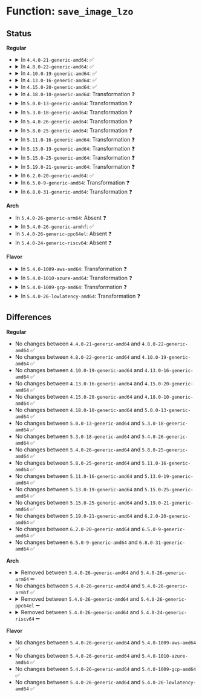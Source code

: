 # Function: <code>save_image_lzo</code>

## Status
<b>Regular</b>
<ul>
<li>
<details>
<summary>In <code>4.4.0-21-generic-amd64</code>: ✅</summary>

```c
int save_image_lzo(struct swap_map_handle * handle, struct snapshot_handle * snapshot, unsigned int nr_to_write)
```

```json
{
  "name": "save_image_lzo",
  "collision_type": "Unique Static",
  "inline_type": "No",
  "funcs": [
    {
      "addr": 18446744071579714400,
      "name": "save_image_lzo",
      "external": false,
      "loc": "kernel/power/swap.c:649",
      "file": "kernel/power/swap.c",
      "inline": "seen, unknown",
      "caller_inline": [],
      "caller_func": [
        "kernel/power/swap.c:swsusp_write"
      ]
    }
  ],
  "symbols": [
    {
      "addr": 18446744071579714400,
      "name": "save_image_lzo",
      "section": ".text",
      "bind": "STB_LOCAL",
      "size": 2196
    }
  ]
}
```
</details>
</li>
<li>
<details>
<summary>In <code>4.8.0-22-generic-amd64</code>: ✅</summary>

```c
int save_image_lzo(struct swap_map_handle * handle, struct snapshot_handle * snapshot, unsigned int nr_to_write)
```

```json
{
  "name": "save_image_lzo",
  "collision_type": "Unique Static",
  "inline_type": "No",
  "funcs": [
    {
      "addr": 18446744071579734416,
      "name": "save_image_lzo",
      "external": false,
      "loc": "kernel/power/swap.c:668",
      "file": "kernel/power/swap.c",
      "inline": "seen, unknown",
      "caller_inline": [],
      "caller_func": [
        "kernel/power/swap.c:swsusp_write"
      ]
    }
  ],
  "symbols": [
    {
      "addr": 18446744071579734416,
      "name": "save_image_lzo",
      "section": ".text",
      "bind": "STB_LOCAL",
      "size": 2189
    }
  ]
}
```
</details>
</li>
<li>
<details>
<summary>In <code>4.10.0-19-generic-amd64</code>: ✅</summary>

```c
int save_image_lzo(struct swap_map_handle * handle, struct snapshot_handle * snapshot, unsigned int nr_to_write)
```

```json
{
  "name": "save_image_lzo",
  "collision_type": "Unique Static",
  "inline_type": "No",
  "funcs": [
    {
      "addr": 18446744071579761792,
      "name": "save_image_lzo",
      "external": false,
      "loc": "kernel/power/swap.c:668",
      "file": "kernel/power/swap.c",
      "inline": "seen, unknown",
      "caller_inline": [],
      "caller_func": [
        "kernel/power/swap.c:swsusp_write"
      ]
    }
  ],
  "symbols": [
    {
      "addr": 18446744071579761792,
      "name": "save_image_lzo",
      "section": ".text",
      "bind": "STB_LOCAL",
      "size": 2170
    }
  ]
}
```
</details>
</li>
<li>
<details>
<summary>In <code>4.13.0-16-generic-amd64</code>: ✅</summary>

```c
int save_image_lzo(struct swap_map_handle * handle, struct snapshot_handle * snapshot, unsigned int nr_to_write)
```

```json
{
  "name": "save_image_lzo",
  "collision_type": "Unique Static",
  "inline_type": "No",
  "funcs": [
    {
      "addr": 18446744071579758048,
      "name": "save_image_lzo",
      "external": false,
      "loc": "kernel/power/swap.c:668",
      "file": "kernel/power/swap.c",
      "inline": "seen, unknown",
      "caller_inline": [],
      "caller_func": [
        "kernel/power/swap.c:swsusp_write"
      ]
    }
  ],
  "symbols": [
    {
      "addr": 18446744071579758048,
      "name": "save_image_lzo",
      "section": ".text",
      "bind": "STB_LOCAL",
      "size": 2166
    }
  ]
}
```
</details>
</li>
<li>
<details>
<summary>In <code>4.15.0-20-generic-amd64</code>: ✅</summary>

```c
int save_image_lzo(struct swap_map_handle * handle, struct snapshot_handle * snapshot, unsigned int nr_to_write)
```

```json
{
  "name": "save_image_lzo",
  "collision_type": "Unique Static",
  "inline_type": "No",
  "funcs": [
    {
      "addr": 18446744071579791456,
      "name": "save_image_lzo",
      "external": false,
      "loc": "kernel/power/swap.c:668",
      "file": "kernel/power/swap.c",
      "inline": "seen, unknown",
      "caller_inline": [],
      "caller_func": [
        "kernel/power/swap.c:swsusp_write"
      ]
    }
  ],
  "symbols": [
    {
      "addr": 18446744071579791456,
      "name": "save_image_lzo",
      "section": ".text",
      "bind": "STB_LOCAL",
      "size": 2178
    }
  ]
}
```
</details>
</li>
<li>
<details>
<summary>In <code>4.18.0-10-generic-amd64</code>: Transformation ❓</summary>

```c
int save_image_lzo(struct swap_map_handle * handle, struct snapshot_handle * snapshot, unsigned int nr_to_write)
```

```json
{
  "name": "save_image_lzo",
  "collision_type": "Unique Static",
  "inline_type": "No",
  "funcs": [
    {
      "addr": 0,
      "name": "save_image_lzo",
      "external": false,
      "loc": "kernel/power/swap.c:668",
      "file": "kernel/power/swap.c",
      "inline": "seen, unknown",
      "caller_inline": [],
      "caller_func": [
        "kernel/power/swap.c:swsusp_write"
      ]
    }
  ],
  "symbols": [
    {
      "addr": 18446744071579822624,
      "name": "save_image_lzo",
      "section": ".text",
      "bind": "STB_LOCAL",
      "size": 793
    },
    {
      "addr": 18446744071579828168,
      "name": "save_image_lzo.cold.22",
      "section": ".text",
      "bind": "STB_LOCAL",
      "size": 1171
    }
  ]
}
```
</details>
</li>
<li>
<details>
<summary>In <code>5.0.0-13-generic-amd64</code>: Transformation ❓</summary>

```c
int save_image_lzo(struct swap_map_handle * handle, struct snapshot_handle * snapshot, unsigned int nr_to_write)
```

```json
{
  "name": "save_image_lzo",
  "collision_type": "Unique Static",
  "inline_type": "No",
  "funcs": [
    {
      "addr": 0,
      "name": "save_image_lzo",
      "external": false,
      "loc": "kernel/power/swap.c:668",
      "file": "kernel/power/swap.c",
      "inline": "seen, unknown",
      "caller_inline": [],
      "caller_func": [
        "kernel/power/swap.c:swsusp_write"
      ]
    }
  ],
  "symbols": [
    {
      "addr": 18446744071579869344,
      "name": "save_image_lzo",
      "section": ".text",
      "bind": "STB_LOCAL",
      "size": 793
    },
    {
      "addr": 18446744071579874902,
      "name": "save_image_lzo.cold.21",
      "section": ".text",
      "bind": "STB_LOCAL",
      "size": 1171
    }
  ]
}
```
</details>
</li>
<li>
<details>
<summary>In <code>5.3.0-18-generic-amd64</code>: Transformation ❓</summary>

```c
int save_image_lzo(struct swap_map_handle * handle, struct snapshot_handle * snapshot, unsigned int nr_to_write)
```

```json
{
  "name": "save_image_lzo",
  "collision_type": "Unique Static",
  "inline_type": "No",
  "funcs": [
    {
      "addr": 0,
      "name": "save_image_lzo",
      "external": false,
      "loc": "kernel/power/swap.c:666",
      "file": "kernel/power/swap.c",
      "inline": "seen, unknown",
      "caller_inline": [],
      "caller_func": [
        "kernel/power/swap.c:swsusp_write"
      ]
    }
  ],
  "symbols": [
    {
      "addr": 18446744071579903904,
      "name": "save_image_lzo",
      "section": ".text",
      "bind": "STB_LOCAL",
      "size": 718
    },
    {
      "addr": 18446744071579909255,
      "name": "save_image_lzo.cold",
      "section": ".text",
      "bind": "STB_LOCAL",
      "size": 1304
    }
  ]
}
```
</details>
</li>
<li>
<details>
<summary>In <code>5.4.0-26-generic-amd64</code>: Transformation ❓</summary>

```c
int save_image_lzo(struct swap_map_handle * handle, struct snapshot_handle * snapshot, unsigned int nr_to_write)
```

```json
{
  "name": "save_image_lzo",
  "collision_type": "Unique Static",
  "inline_type": "No",
  "funcs": [
    {
      "addr": 0,
      "name": "save_image_lzo",
      "external": false,
      "loc": "kernel/power/swap.c:666",
      "file": "kernel/power/swap.c",
      "inline": "seen, unknown",
      "caller_inline": [],
      "caller_func": [
        "kernel/power/swap.c:swsusp_write"
      ]
    }
  ],
  "symbols": [
    {
      "addr": 18446744071579954096,
      "name": "save_image_lzo",
      "section": ".text",
      "bind": "STB_LOCAL",
      "size": 784
    },
    {
      "addr": 18446744071579959473,
      "name": "save_image_lzo.cold",
      "section": ".text",
      "bind": "STB_LOCAL",
      "size": 1234
    }
  ]
}
```
</details>
</li>
<li>
<details>
<summary>In <code>5.8.0-25-generic-amd64</code>: Transformation ❓</summary>

```c
int save_image_lzo(struct swap_map_handle * handle, struct snapshot_handle * snapshot, unsigned int nr_to_write)
```

```json
{
  "name": "save_image_lzo",
  "collision_type": "Unique Static",
  "inline_type": "No",
  "funcs": [
    {
      "addr": 0,
      "name": "save_image_lzo",
      "external": false,
      "loc": "kernel/power/swap.c:666",
      "file": "kernel/power/swap.c",
      "inline": "seen, unknown",
      "caller_inline": [],
      "caller_func": [
        "kernel/power/swap.c:swsusp_write"
      ]
    }
  ],
  "symbols": [
    {
      "addr": 18446744071579999808,
      "name": "save_image_lzo",
      "section": ".text",
      "bind": "STB_LOCAL",
      "size": 784
    },
    {
      "addr": 18446744071580005085,
      "name": "save_image_lzo.cold",
      "section": ".text",
      "bind": "STB_LOCAL",
      "size": 1227
    }
  ]
}
```
</details>
</li>
<li>
<details>
<summary>In <code>5.11.0-16-generic-amd64</code>: Transformation ❓</summary>

```c
int save_image_lzo(struct swap_map_handle * handle, struct snapshot_handle * snapshot, unsigned int nr_to_write)
```

```json
{
  "name": "save_image_lzo",
  "collision_type": "Unique Static",
  "inline_type": "No",
  "funcs": [
    {
      "addr": 0,
      "name": "save_image_lzo",
      "external": false,
      "loc": "kernel/power/swap.c:675",
      "file": "kernel/power/swap.c",
      "inline": "seen, unknown",
      "caller_inline": [],
      "caller_func": [
        "kernel/power/swap.c:swsusp_write"
      ]
    }
  ],
  "symbols": [
    {
      "addr": 18446744071579981968,
      "name": "save_image_lzo",
      "section": ".text",
      "bind": "STB_LOCAL",
      "size": 777
    },
    {
      "addr": 18446744071591299844,
      "name": "save_image_lzo.cold",
      "section": ".text",
      "bind": "STB_LOCAL",
      "size": 1247
    }
  ]
}
```
</details>
</li>
<li>
<details>
<summary>In <code>5.13.0-19-generic-amd64</code>: Transformation ❓</summary>

```c
int save_image_lzo(struct swap_map_handle * handle, struct snapshot_handle * snapshot, unsigned int nr_to_write)
```

```json
{
  "name": "save_image_lzo",
  "collision_type": "Unique Static",
  "inline_type": "No",
  "funcs": [
    {
      "addr": 0,
      "name": "save_image_lzo",
      "external": false,
      "loc": "kernel/power/swap.c:675",
      "file": "kernel/power/swap.c",
      "inline": "seen, unknown",
      "caller_inline": [],
      "caller_func": [
        "kernel/power/swap.c:swsusp_write"
      ]
    }
  ],
  "symbols": [
    {
      "addr": 18446744071579983392,
      "name": "save_image_lzo",
      "section": ".text",
      "bind": "STB_LOCAL",
      "size": 756
    },
    {
      "addr": 18446744071591242573,
      "name": "save_image_lzo.cold",
      "section": ".text",
      "bind": "STB_LOCAL",
      "size": 1283
    }
  ]
}
```
</details>
</li>
<li>
<details>
<summary>In <code>5.15.0-25-generic-amd64</code>: Transformation ❓</summary>

```c
int save_image_lzo(struct swap_map_handle * handle, struct snapshot_handle * snapshot, unsigned int nr_to_write)
```

```json
{
  "name": "save_image_lzo",
  "collision_type": "Unique Static",
  "inline_type": "No",
  "funcs": [
    {
      "addr": 0,
      "name": "save_image_lzo",
      "external": false,
      "loc": "kernel/power/swap.c:675",
      "file": "kernel/power/swap.c",
      "inline": "seen, unknown",
      "caller_inline": [],
      "caller_func": [
        "kernel/power/swap.c:swsusp_write"
      ]
    }
  ],
  "symbols": [
    {
      "addr": 18446744071580115104,
      "name": "save_image_lzo",
      "section": ".text",
      "bind": "STB_LOCAL",
      "size": 793
    },
    {
      "addr": 18446744071592130691,
      "name": "save_image_lzo.cold",
      "section": ".text",
      "bind": "STB_LOCAL",
      "size": 1262
    }
  ]
}
```
</details>
</li>
<li>
<details>
<summary>In <code>5.19.0-21-generic-amd64</code>: Transformation ❓</summary>

```c
int save_image_lzo(struct swap_map_handle * handle, struct snapshot_handle * snapshot, unsigned int nr_to_write)
```

```json
{
  "name": "save_image_lzo",
  "collision_type": "Unique Static",
  "inline_type": "No",
  "funcs": [
    {
      "addr": 0,
      "name": "save_image_lzo",
      "external": false,
      "loc": "kernel/power/swap.c:679",
      "file": "kernel/power/swap.c",
      "inline": "seen, unknown",
      "caller_inline": [],
      "caller_func": [
        "kernel/power/swap.c:swsusp_write"
      ]
    }
  ],
  "symbols": [
    {
      "addr": 18446744071580255472,
      "name": "save_image_lzo",
      "section": ".text",
      "bind": "STB_LOCAL",
      "size": 878
    },
    {
      "addr": 18446744071593901134,
      "name": "save_image_lzo.cold",
      "section": ".text",
      "bind": "STB_LOCAL",
      "size": 1362
    }
  ]
}
```
</details>
</li>
<li>
<details>
<summary>In <code>6.2.0-20-generic-amd64</code>: ✅</summary>

```c
int save_image_lzo(struct swap_map_handle * handle, struct snapshot_handle * snapshot, unsigned int nr_to_write)
```

```json
{
  "name": "save_image_lzo",
  "collision_type": "Unique Static",
  "inline_type": "No",
  "funcs": [
    {
      "addr": 18446744071580459232,
      "name": "save_image_lzo",
      "external": false,
      "loc": "kernel/power/swap.c:677",
      "file": "kernel/power/swap.c",
      "inline": "seen, unknown",
      "caller_inline": [],
      "caller_func": [
        "kernel/power/swap.c:swsusp_write"
      ]
    }
  ],
  "symbols": [
    {
      "addr": 18446744071580459232,
      "name": "save_image_lzo",
      "section": ".text",
      "bind": "STB_LOCAL",
      "size": 2205
    }
  ]
}
```
</details>
</li>
<li>
<details>
<summary>In <code>6.5.0-9-generic-amd64</code>: Transformation ❓</summary>

```c
int save_image_lzo(struct swap_map_handle * handle, struct snapshot_handle * snapshot, unsigned int nr_to_write)
```

```json
{
  "name": "save_image_lzo",
  "collision_type": "Unique Static",
  "inline_type": "No",
  "funcs": [
    {
      "addr": 0,
      "name": "save_image_lzo",
      "external": false,
      "loc": "kernel/power/swap.c:677",
      "file": "kernel/power/swap.c",
      "inline": "seen, unknown",
      "caller_inline": [],
      "caller_func": [
        "kernel/power/swap.c:swsusp_write"
      ]
    }
  ],
  "symbols": [
    {
      "addr": 18446744071580530144,
      "name": "save_image_lzo",
      "section": ".text",
      "bind": "STB_LOCAL",
      "size": 2811
    },
    {
      "addr": 18446744071596502787,
      "name": "save_image_lzo.cold",
      "section": ".text",
      "bind": "STB_LOCAL",
      "size": 61
    }
  ]
}
```
</details>
</li>
<li>
<details>
<summary>In <code>6.8.0-31-generic-amd64</code>: Transformation ❓</summary>

```c
int save_image_lzo(struct swap_map_handle * handle, struct snapshot_handle * snapshot, unsigned int nr_to_write)
```

```json
{
  "name": "save_image_lzo",
  "collision_type": "Unique Static",
  "inline_type": "No",
  "funcs": [
    {
      "addr": 0,
      "name": "save_image_lzo",
      "external": false,
      "loc": "kernel/power/swap.c:678",
      "file": "kernel/power/swap.c",
      "inline": "seen, unknown",
      "caller_inline": [],
      "caller_func": [
        "kernel/power/swap.c:swsusp_write"
      ]
    }
  ],
  "symbols": [
    {
      "addr": 18446744071580591728,
      "name": "save_image_lzo",
      "section": ".text",
      "bind": "STB_LOCAL",
      "size": 2985
    },
    {
      "addr": 18446744071597400474,
      "name": "save_image_lzo.cold",
      "section": ".text",
      "bind": "STB_LOCAL",
      "size": 61
    }
  ]
}
```
</details>
</li>
</ul>
<b>Arch</b>
<ul>
<li>
In <code>5.4.0-26-generic-arm64</code>: Absent ❓
</li>
<li>
<details>
<summary>In <code>5.4.0-26-generic-armhf</code>: ✅</summary>

```c
int save_image_lzo(struct swap_map_handle * handle, struct snapshot_handle * snapshot, unsigned int nr_to_write)
```

```json
{
  "name": "save_image_lzo",
  "collision_type": "Unique Static",
  "inline_type": "No",
  "funcs": [
    {
      "addr": 3225166080,
      "name": "save_image_lzo",
      "external": false,
      "loc": "kernel/power/swap.c:666",
      "file": "kernel/power/swap.c",
      "inline": "seen, unknown",
      "caller_inline": [],
      "caller_func": [
        "kernel/power/swap.c:swsusp_write"
      ]
    }
  ],
  "symbols": [
    {
      "addr": 3225166080,
      "name": "save_image_lzo",
      "section": ".text",
      "bind": "STB_LOCAL",
      "size": 1844
    }
  ]
}
```
</details>
</li>
<li>
In <code>5.4.0-26-generic-ppc64el</code>: Absent ❓
</li>
<li>
In <code>5.4.0-24-generic-riscv64</code>: Absent ❓
</li>
</ul>
<b>Flavor</b>
<ul>
<li>
<details>
<summary>In <code>5.4.0-1009-aws-amd64</code>: Transformation ❓</summary>

```c
int save_image_lzo(struct swap_map_handle * handle, struct snapshot_handle * snapshot, unsigned int nr_to_write)
```

```json
{
  "name": "save_image_lzo",
  "collision_type": "Unique Static",
  "inline_type": "No",
  "funcs": [
    {
      "addr": 0,
      "name": "save_image_lzo",
      "external": false,
      "loc": "kernel/power/swap.c:739",
      "file": "kernel/power/swap.c",
      "inline": "seen, unknown",
      "caller_inline": [],
      "caller_func": [
        "kernel/power/swap.c:swsusp_write"
      ]
    }
  ],
  "symbols": [
    {
      "addr": 18446744071579922768,
      "name": "save_image_lzo",
      "section": ".text",
      "bind": "STB_LOCAL",
      "size": 759
    },
    {
      "addr": 18446744071579928162,
      "name": "save_image_lzo.cold",
      "section": ".text",
      "bind": "STB_LOCAL",
      "size": 1252
    }
  ]
}
```
</details>
</li>
<li>
<details>
<summary>In <code>5.4.0-1010-azure-amd64</code>: Transformation ❓</summary>

```c
int save_image_lzo(struct swap_map_handle * handle, struct snapshot_handle * snapshot, unsigned int nr_to_write)
```

```json
{
  "name": "save_image_lzo",
  "collision_type": "Unique Static",
  "inline_type": "No",
  "funcs": [
    {
      "addr": 0,
      "name": "save_image_lzo",
      "external": false,
      "loc": "kernel/power/swap.c:666",
      "file": "kernel/power/swap.c",
      "inline": "seen, unknown",
      "caller_inline": [],
      "caller_func": [
        "kernel/power/swap.c:swsusp_write"
      ]
    }
  ],
  "symbols": [
    {
      "addr": 18446744071579861104,
      "name": "save_image_lzo",
      "section": ".text",
      "bind": "STB_LOCAL",
      "size": 784
    },
    {
      "addr": 18446744071579866481,
      "name": "save_image_lzo.cold",
      "section": ".text",
      "bind": "STB_LOCAL",
      "size": 1234
    }
  ]
}
```
</details>
</li>
<li>
<details>
<summary>In <code>5.4.0-1009-gcp-amd64</code>: Transformation ❓</summary>

```c
int save_image_lzo(struct swap_map_handle * handle, struct snapshot_handle * snapshot, unsigned int nr_to_write)
```

```json
{
  "name": "save_image_lzo",
  "collision_type": "Unique Static",
  "inline_type": "No",
  "funcs": [
    {
      "addr": 0,
      "name": "save_image_lzo",
      "external": false,
      "loc": "kernel/power/swap.c:666",
      "file": "kernel/power/swap.c",
      "inline": "seen, unknown",
      "caller_inline": [],
      "caller_func": [
        "kernel/power/swap.c:swsusp_write"
      ]
    }
  ],
  "symbols": [
    {
      "addr": 18446744071579914368,
      "name": "save_image_lzo",
      "section": ".text",
      "bind": "STB_LOCAL",
      "size": 784
    },
    {
      "addr": 18446744071579919745,
      "name": "save_image_lzo.cold",
      "section": ".text",
      "bind": "STB_LOCAL",
      "size": 1234
    }
  ]
}
```
</details>
</li>
<li>
<details>
<summary>In <code>5.4.0-26-lowlatency-amd64</code>: Transformation ❓</summary>

```c
int save_image_lzo(struct swap_map_handle * handle, struct snapshot_handle * snapshot, unsigned int nr_to_write)
```

```json
{
  "name": "save_image_lzo",
  "collision_type": "Unique Static",
  "inline_type": "No",
  "funcs": [
    {
      "addr": 0,
      "name": "save_image_lzo",
      "external": false,
      "loc": "kernel/power/swap.c:666",
      "file": "kernel/power/swap.c",
      "inline": "seen, unknown",
      "caller_inline": [],
      "caller_func": [
        "kernel/power/swap.c:swsusp_write"
      ]
    }
  ],
  "symbols": [
    {
      "addr": 18446744071579960416,
      "name": "save_image_lzo",
      "section": ".text",
      "bind": "STB_LOCAL",
      "size": 784
    },
    {
      "addr": 18446744071579965771,
      "name": "save_image_lzo.cold",
      "section": ".text",
      "bind": "STB_LOCAL",
      "size": 1224
    }
  ]
}
```
</details>
</li>
</ul>

## Differences
<b>Regular</b>
<ul>
<li>
No changes between <code>4.4.0-21-generic-amd64</code> and <code>4.8.0-22-generic-amd64</code> ✅
</li>
<li>
No changes between <code>4.8.0-22-generic-amd64</code> and <code>4.10.0-19-generic-amd64</code> ✅
</li>
<li>
No changes between <code>4.10.0-19-generic-amd64</code> and <code>4.13.0-16-generic-amd64</code> ✅
</li>
<li>
No changes between <code>4.13.0-16-generic-amd64</code> and <code>4.15.0-20-generic-amd64</code> ✅
</li>
<li>
No changes between <code>4.15.0-20-generic-amd64</code> and <code>4.18.0-10-generic-amd64</code> ✅
</li>
<li>
No changes between <code>4.18.0-10-generic-amd64</code> and <code>5.0.0-13-generic-amd64</code> ✅
</li>
<li>
No changes between <code>5.0.0-13-generic-amd64</code> and <code>5.3.0-18-generic-amd64</code> ✅
</li>
<li>
No changes between <code>5.3.0-18-generic-amd64</code> and <code>5.4.0-26-generic-amd64</code> ✅
</li>
<li>
No changes between <code>5.4.0-26-generic-amd64</code> and <code>5.8.0-25-generic-amd64</code> ✅
</li>
<li>
No changes between <code>5.8.0-25-generic-amd64</code> and <code>5.11.0-16-generic-amd64</code> ✅
</li>
<li>
No changes between <code>5.11.0-16-generic-amd64</code> and <code>5.13.0-19-generic-amd64</code> ✅
</li>
<li>
No changes between <code>5.13.0-19-generic-amd64</code> and <code>5.15.0-25-generic-amd64</code> ✅
</li>
<li>
No changes between <code>5.15.0-25-generic-amd64</code> and <code>5.19.0-21-generic-amd64</code> ✅
</li>
<li>
No changes between <code>5.19.0-21-generic-amd64</code> and <code>6.2.0-20-generic-amd64</code> ✅
</li>
<li>
No changes between <code>6.2.0-20-generic-amd64</code> and <code>6.5.0-9-generic-amd64</code> ✅
</li>
<li>
No changes between <code>6.5.0-9-generic-amd64</code> and <code>6.8.0-31-generic-amd64</code> ✅
</li>
</ul>
<b>Arch</b>
<ul>
<li>
<details>
<summary>Removed between <code>5.4.0-26-generic-amd64</code> and <code>5.4.0-26-generic-arm64</code> ➖</summary>

```c
int save_image_lzo(struct swap_map_handle * handle, struct snapshot_handle * snapshot, unsigned int nr_to_write)
```
</details>
</li>
<li>
No changes between <code>5.4.0-26-generic-amd64</code> and <code>5.4.0-26-generic-armhf</code> ✅
</li>
<li>
<details>
<summary>Removed between <code>5.4.0-26-generic-amd64</code> and <code>5.4.0-26-generic-ppc64el</code> ➖</summary>

```c
int save_image_lzo(struct swap_map_handle * handle, struct snapshot_handle * snapshot, unsigned int nr_to_write)
```
</details>
</li>
<li>
<details>
<summary>Removed between <code>5.4.0-26-generic-amd64</code> and <code>5.4.0-24-generic-riscv64</code> ➖</summary>

```c
int save_image_lzo(struct swap_map_handle * handle, struct snapshot_handle * snapshot, unsigned int nr_to_write)
```
</details>
</li>
</ul>
<b>Flavor</b>
<ul>
<li>
No changes between <code>5.4.0-26-generic-amd64</code> and <code>5.4.0-1009-aws-amd64</code> ✅
</li>
<li>
No changes between <code>5.4.0-26-generic-amd64</code> and <code>5.4.0-1010-azure-amd64</code> ✅
</li>
<li>
No changes between <code>5.4.0-26-generic-amd64</code> and <code>5.4.0-1009-gcp-amd64</code> ✅
</li>
<li>
No changes between <code>5.4.0-26-generic-amd64</code> and <code>5.4.0-26-lowlatency-amd64</code> ✅
</li>
</ul>
